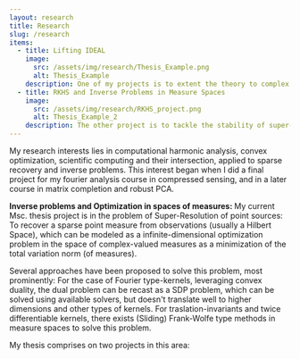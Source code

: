```yaml
---
layout: research
title: Research
slug: /research
items:
  - title: Lifting IDEAL
    image:
      src: /assets/img/research/Thesis_Example.png
      alt: Thesis_Example
    description: One of my projects is to extent the theory to complex valued kernel with measures supported in the complex plane and to apply the theory to super-resolution to chemical shift artifacts in magnetic resonance imaging.
  - title: RKHS and Inverse Problems in Measure Spaces
    image:
      src: /assets/img/research/RKHS_project.png
      alt: Thesis_Example_2
    description: The other project is to tackle the stability of super-resolution in presence of noise, dual certificate and exact reconstruction guarantees using the theory of reproducing Hilbert spaces and the embedding of complex measures.
---
```


My research interests lies in computational harmonic analysis, convex optimization, scientific computing and their intersection, applied to sparse recovery and inverse problems. This interest began when I did a final project for my fourier analysis course in compressed sensing, and in a later course in matrix completion and robust PCA.

<b> Inverse problems and Optimization in spaces of measures: </b> My current Msc. thesis project is in the problem of Super-Resolution of point sources: To recover a sparse point measure from observations (usually a Hilbert Space), which can be modeled as a infinite-dimensional optimization problem in the space of complex-valued measures as a minimization of the total variation norm (of measures). 

Several approaches have been proposed to solve this problem, most prominently: For the case of Fourier type-kernels, leveraging convex duality, the dual problem can be recast as a SDP problem, which can be solved using available solvers, but doesn't translate well to higher dimensions and other types of kernels. For traslation-invariants and twice differentiable kernels, there exists (Sliding) Frank-Wolfe type methods in measure spaces to solve this problem.

My thesis comprises on two projects in this area:


<br />
<br />
